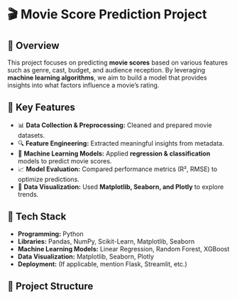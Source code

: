# 🎬 Movie Score Prediction Project

## 📌 Overview
This project focuses on predicting **movie scores** based on various features such as genre, cast, budget, and audience reception. By leveraging **machine learning algorithms**, we aim to build a model that provides insights into what factors influence a movie’s rating.

## 🚀 Key Features
- 📊 **Data Collection & Preprocessing:** Cleaned and prepared movie datasets.
- 🔍 **Feature Engineering:** Extracted meaningful insights from metadata.
- 🤖 **Machine Learning Models:** Applied **regression & classification** models to predict movie scores.
- 📈 **Model Evaluation:** Compared performance metrics (R², RMSE) to optimize predictions.
- 🎨 **Data Visualization:** Used **Matplotlib, Seaborn, and Plotly** to explore trends.

## 🔧 Tech Stack
- **Programming:** Python  
- **Libraries:** Pandas, NumPy, Scikit-Learn, Matplotlib, Seaborn  
- **Machine Learning Models:** Linear Regression, Random Forest, XGBoost  
- **Data Visualization:** Matplotlib, Seaborn, Plotly  
- **Deployment:** (If applicable, mention Flask, Streamlit, etc.)

## 📂 Project Structure
